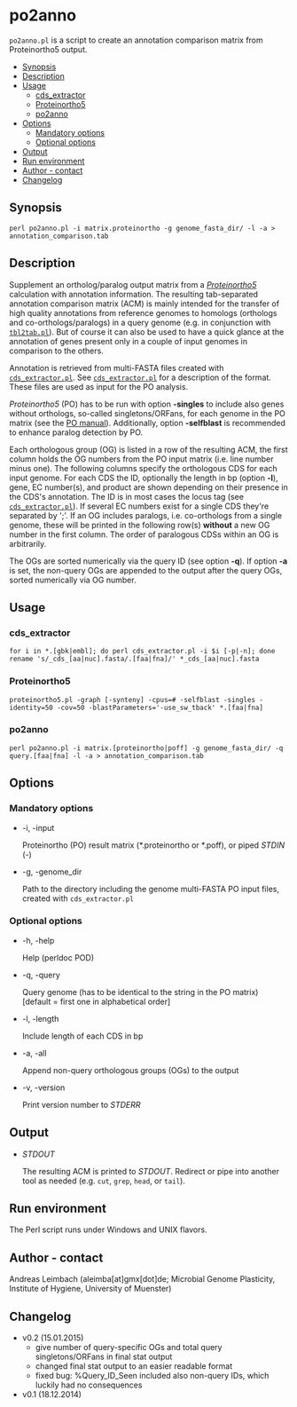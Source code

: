 po2anno
=======

`po2anno.pl` is a script to create an annotation comparison matrix from Proteinortho5 output.

* [Synopsis](#synopsis)
* [Description](#description)
* [Usage](#usage)
  * [cds_extractor](#cds_extractor)
  * [Proteinortho5](#proteinortho5)
  * [po2anno](#po2anno)
* [Options](#options)
  * [Mandatory options](#mandatory-options)
  * [Optional options](#optional-options)
* [Output](#output)
* [Run environment](#run-environment)
* [Author - contact](#author---contact)
* [Changelog](#changelog)

## Synopsis

    perl po2anno.pl -i matrix.proteinortho -g genome_fasta_dir/ -l -a > annotation_comparison.tab

## Description

Supplement an ortholog/paralog output matrix from a
[*Proteinortho5*](http://www.bioinf.uni-leipzig.de/Software/proteinortho/)
calculation with annotation information. The resulting tab-separated
annotation comparison matrix (ACM) is mainly intended for the
transfer of high quality annotations from reference genomes to
homologs (orthologs and co-orthologs/paralogs) in a query genome
(e.g. in conjunction with [`tbl2tab.pl`](/tbl2tab)). But of course
it can also be used to have a quick glance at the annotation of
genes present only in a couple of input genomes in comparison to the
others.

Annotation is retrieved from multi-FASTA files created with
[`cds_extractor.pl`](/cds_extractor). See
[`cds_extractor.pl`](/cds_extractor) for a description of the
format. These files are used as input for the PO analysis.

*Proteinortho5* (PO) has to be run with option **-singles** to include
also genes without orthologs, so-called singletons/ORFans, for each
genome in the PO matrix (see the
[PO manual](http://www.bioinf.uni-leipzig.de/Software/proteinortho/manual.html)).
Additionally, option **-selfblast** is recommended to enhance paralog
detection by PO.

Each orthologous group (OG) is listed in a row of the resulting ACM,
the first column holds the OG numbers from the PO input matrix (i.e.
line number minus one). The following columns specify the
orthologous CDS for each input genome. For each CDS the ID,
optionally the length in bp (option **-l**), gene, EC number(s), and
product are shown depending on their presence in the CDS's
annotation. The ID is in most cases the locus tag (see
[`cds_extractor.pl`](/cds_extractor)). If several EC numbers exist
for a single CDS they're separated by ';'. If an OG includes
paralogs, i.e. co-orthologs from a single genome, these will be
printed in the following row(s) **without** a new OG number in the
first column. The order of paralogous CDSs within an OG is
arbitrarily.

The OGs are sorted numerically via the query ID (see option **-q**).
If option **-a** is set, the non-query OGs are appended to the output
after the query OGs, sorted numerically via OG number.

## Usage

### cds_extractor

    for i in *.[gbk|embl]; do perl cds_extractor.pl -i $i [-p|-n]; done
    rename 's/_cds_[aa|nuc].fasta/.[faa|fna]/' *_cds_[aa|nuc].fasta

### Proteinortho5

    proteinortho5.pl -graph [-synteny] -cpus=# -selfblast -singles -identity=50 -cov=50 -blastParameters='-use_sw_tback' *.[faa|fna]

### po2anno

    perl po2anno.pl -i matrix.[proteinortho|poff] -g genome_fasta_dir/ -q query.[faa|fna] -l -a > annotation_comparison.tab

## Options

### Mandatory options

- -i, -input

    Proteinortho (PO) result matrix (\*.proteinortho or \*.poff), or piped *STDIN* (-)

- -g, -genome_dir

    Path to the directory including the genome multi-FASTA PO input files, created with `cds_extractor.pl`

### Optional options

- -h, -help

    Help (perldoc POD)

- -q, -query

    Query genome (has to be identical to the string in the PO matrix) [default = first one in alphabetical order]

- -l, -length

    Include length of each CDS in bp

- -a, -all

    Append non-query orthologous groups (OGs) to the output

- -v, -version

    Print version number to *STDERR*

## Output

- *STDOUT*

    The resulting ACM is printed to *STDOUT*. Redirect or pipe into another tool as needed (e.g. `cut`, `grep`, `head`, or `tail`).

## Run environment

The Perl script runs under Windows and UNIX flavors.

## Author - contact

Andreas Leimbach (aleimba[at]gmx[dot]de; Microbial Genome Plasticity, Institute of Hygiene, University of Muenster)

## Changelog

* v0.2 (15.01.2015)
    * give number of query-specific OGs and total query singletons/ORFans in final stat output
    * changed final stat output to an easier readable format
    * fixed bug: %Query_ID_Seen included also non-query IDs, which luckily had no consequences
* v0.1 (18.12.2014)
